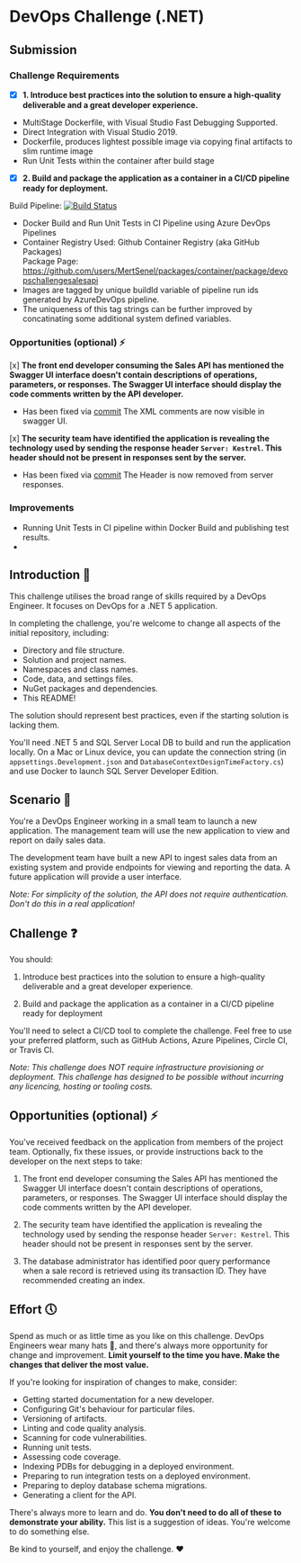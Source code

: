 # DevOps Challenge (.NET)

## Submission

### Challenge Requirements

- [x] **1. Introduce best practices into the solution to ensure a high-quality deliverable and a great developer experience.**
    
 - MultiStage Dockerfile, with Visual Studio Fast Debugging Supported. 
- Direct Integration with Visual Studio 2019. 
- Dockerfile, produces lightest possible image via copying final artifacts to slim runtime image
- Run Unit Tests within the container after build stage

- [x] **2. Build and package the application as a container in a CI/CD pipeline ready for deployment.**

Build Pipeline:
[![Build Status](https://dev.azure.com/mertsenel/dotnet-devops-challenge/_apis/build/status/MertSenel.dotnet-devops-challenge?branchName=main)](https://dev.azure.com/mertsenel/dotnet-devops-challenge/_build/latest?definitionId=27&branchName=main)

- Docker Build and Run Unit Tests in CI Pipeline using Azure DevOps Pipelines
- Container Registry Used: Github Container Registry (aka GitHub Packages)  
  Package Page: https://github.com/users/MertSenel/packages/container/package/devopschallengesalesapi  
- Images are tagged by unique buildId variable of pipeline run ids generated by AzureDevOps pipeline. 
- The uniqueness of this tag strings can be further improved by concatinating some additional system defined variables. 

### Opportunities (optional) :zap:

[x] **The front end developer consuming the Sales API has mentioned the Swagger UI interface doesn't contain descriptions of operations, parameters, or responses. The Swagger UI interface should display the code comments written by the API developer.**

 - Has been fixed via [commit](https://github.com/MertSenel/dotnet-devops-challenge/pull/1/commits/8477310186b8e3f57f05170e21cf86663a26a76c)
   The XML comments are now visible in swagger UI. 

[x] **The security team have identified the application is revealing the technology used by sending the response header `Server: Kestrel`. This header should not be present in responses sent by the server.**

- Has been fixed via [commit](https://github.com/MertSenel/dotnet-devops-challenge/commit/d4987fac8e527748acf73701ff19d1c3ccd12030) 
  The Header is now removed from server responses.

### Improvements

- Running Unit Tests in CI pipeline within Docker Build and publishing test results.
- 



## Introduction :wave:

This challenge utilises the broad range of skills required by a DevOps Engineer. It focuses on DevOps for a .NET 5 application.

In completing the challenge, you're welcome to change all aspects of the initial repository, including:
* Directory and file structure.
* Solution and project names.
* Namespaces and class names.
* Code, data, and settings files.
* NuGet packages and dependencies.
* This README!

The solution should represent best practices, even if the starting solution is lacking them.

You'll need .NET 5 and SQL Server Local DB to build and run the application locally. On a Mac or Linux device, you can update the connection string (in `appsettings.Development.json` and `DatabaseContextDesignTimeFactory.cs`) and use Docker to launch SQL Server Developer Edition.

## Scenario :blue_book:

You're a DevOps Engineer working in a small team to launch a new application. The management team will use the new application to view and report on daily sales data.

The development team have built a new API to ingest sales data from an existing system and provide endpoints for viewing and reporting the data. A future application will provide a user interface.

*Note: For simplicity of the solution, the API does not require authentication. Don't do this in a real application!*

## Challenge :question:

You should:

1. Introduce best practices into the solution to ensure a high-quality deliverable and a great developer experience.

2. Build and package the application as a container in a CI/CD pipeline ready for deployment

You'll need to select a CI/CD tool to complete the challenge. Feel free to use your preferred platform, such as GitHub Actions, Azure Pipelines, Circle CI, or Travis CI.

*Note: This challenge does NOT require infrastructure provisioning or deployment. This challenge has designed to be possible without incurring any licencing, hosting or tooling costs.*

## Opportunities (optional) :zap:

You've received feedback on the application from members of the project team. Optionally, fix these issues, or provide instructions back to the developer on the next steps to take:

1. The front end developer consuming the Sales API has mentioned the Swagger UI interface doesn't contain descriptions of operations, parameters, or responses. The Swagger UI interface should display the code comments written by the API developer.

2. The security team have identified the application is revealing the technology used by sending the response header `Server: Kestrel`. This header should not be present in responses sent by the server.

3. The database administrator has identified poor query performance when a sale record is retrieved using its transaction ID. They have recommended creating an index.

## Effort :clock5:

Spend as much or as little time as you like on this challenge. DevOps Engineers wear many hats :crown:, and there's always more opportunity for change and improvement. **Limit yourself to the time you have. Make the changes that deliver the most value.**

If you're looking for inspiration of changes to make, consider:

* Getting started documentation for a new developer.
* Configuring Git's behaviour for particular files.
* Versioning of artifacts.
* Linting and code quality analysis.
* Scanning for code vulnerabilities.
* Running unit tests.
* Assessing code coverage.
* Indexing PDBs for debugging in a deployed environment.
* Preparing to run integration tests on a deployed environment.
* Preparing to deploy database schema migrations.
* Generating a client for the API.

There's always more to learn and do. **You don't need to do all of these to demonstrate your ability.** This list is a suggestion of ideas. You're welcome to do something else.

Be kind to yourself, and enjoy the challenge. :heart:
